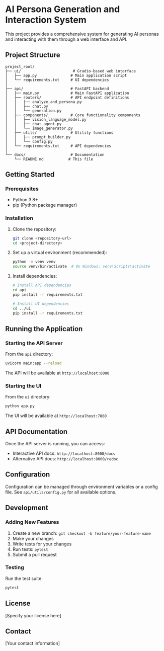 # AI Persona Generation and Interaction System

This project provides a comprehensive system for generating AI personas and interacting with them through a web interface and API.

## Project Structure

```
project_root/
├── ui/                       # Gradio-based web interface
│   ├── app.py               # Main application script
│   └── requirements.txt     # UI dependencies
│
├── api/                     # FastAPI backend
│   ├── main.py              # Main FastAPI application
│   ├── routers/             # API endpoint definitions
│   │   ├── analyze_and_persona.py
│   │   ├── chat.py
│   │   └── generation.py
│   ├── components/          # Core functionality components
│   │   ├── vision_language_model.py
│   │   ├── chat_agent.py
│   │   └── image_generator.py
│   ├── utils/               # Utility functions
│   │   ├── prompt_builder.py
│   │   └── config.py
│   └── requirements.txt     # API dependencies
│
└── docs/                    # Documentation
    └── README.md           # This file
```

## Getting Started

### Prerequisites

- Python 3.8+
- pip (Python package manager)

### Installation

1. Clone the repository:
   ```bash
   git clone <repository-url>
   cd <project-directory>
   ```

2. Set up a virtual environment (recommended):
   ```bash
   python -m venv venv
   source venv/bin/activate  # On Windows: venv\Scripts\activate
   ```

3. Install dependencies:
   ```bash
   # Install API dependencies
   cd api
   pip install -r requirements.txt
   
   # Install UI dependencies
   cd ../ui
   pip install -r requirements.txt
   ```

## Running the Application

### Starting the API Server

From the `api` directory:

```bash
uvicorn main:app --reload
```

The API will be available at `http://localhost:8000`

### Starting the UI

From the `ui` directory:

```bash
python app.py
```

The UI will be available at `http://localhost:7860`

## API Documentation

Once the API server is running, you can access:

- Interactive API docs: `http://localhost:8000/docs`
- Alternative API docs: `http://localhost:8000/redoc`

## Configuration

Configuration can be managed through environment variables or a config file. See `api/utils/config.py` for all available options.

## Development

### Adding New Features

1. Create a new branch: `git checkout -b feature/your-feature-name`
2. Make your changes
3. Write tests for your changes
4. Run tests: `pytest`
5. Submit a pull request

### Testing

Run the test suite:

```bash
pytest
```

## License

[Specify your license here]

## Contact

[Your contact information]
